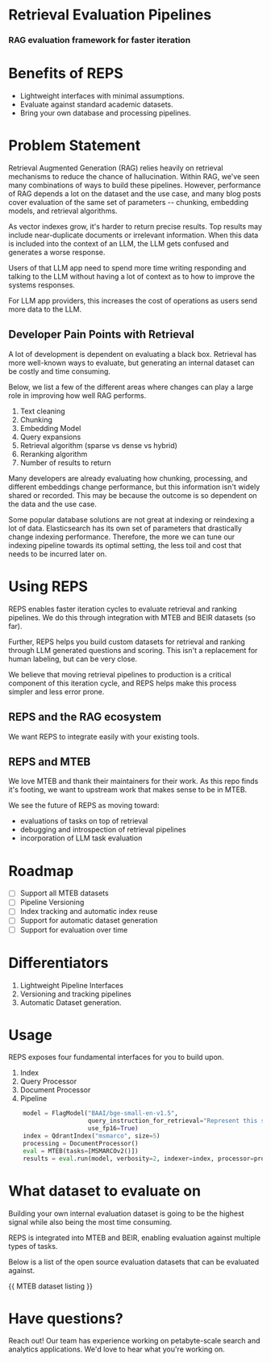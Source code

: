 # Retrieval Evaluation Pipelines
### RAG evaluation framework for faster iteration

# Benefits of REPS
- Lightweight interfaces with minimal assumptions.
- Evaluate against standard academic datasets.
- Bring your own database and processing pipelines.

# Problem Statement
Retrieval Augmented Generation (RAG) relies heavily on retrieval mechanisms
to reduce the chance of hallucination. Within RAG, we've seen many combinations
of ways to build these pipelines. However, performance of RAG depends a lot on the dataset
and the use case, and many blog posts cover evaluation of the same set of parameters -- chunking,
embedding models, and retrieval algorithms. 

As vector indexes grow, it's harder to return precise results.
Top results may include near-duplicate documents or irrelevant information. When
this data is included into the context of an LLM, the LLM gets confused and generates 
a worse response.

Users of that LLM app need to spend more time writing responding and talking to the LLM
without having a lot of context as to how to improve the systems responses.

For LLM app providers, this increases the cost of operations as users send more data to the LLM.

## Developer Pain Points with Retrieval
A lot of development is dependent on evaluating a black box. Retrieval has more well-known
ways to evaluate, but generating an internal dataset can be costly and time consuming. 

Below, we list a few of the different areas where changes can play a large role in improving 
how well RAG performs.
1. Text cleaning
2. Chunking
3. Embedding Model
4. Query expansions
4. Retrieval algorithm (sparse vs dense vs hybrid)
5. Reranking algorithm
6. Number of results to return

Many developers are already evaluating how chunking, processing, and different embeddings
change performance, but this information isn't widely shared or recorded. This may be because
the outcome is so dependent on the data and the use case.

Some popular database solutions are not great at indexing or reindexing a lot of data. 
Elasticsearch has its own set of parameters that drastically change indexing performance. Therefore, the more
we can tune our indexing pipeline towards its optimal setting, the less toil and cost that needs
to be incurred later on.

# Using REPS
REPS enables faster iteration cycles to evaluate retrieval and ranking pipelines. We do this
through integration with MTEB and BEIR datasets (so far).

Further, REPS helps you build custom datasets for retrieval and ranking through LLM generated
questions and scoring. This isn't a replacement for human labeling, but can be very close.

We believe that moving retrieval pipelines to production is a critical component of this
iteration cycle, and REPS helps make this process simpler and less error prone.


## REPS and the RAG ecosystem
We want REPS to integrate easily with your existing tools. 

## REPS and MTEB
We love MTEB and thank their maintainers for their work. As this repo finds it's footing,
we want to upstream work that makes sense to be in MTEB.

We see the future of REPS as moving toward:
- evaluations of tasks on top of retrieval
- debugging and introspection of retrieval pipelines
- incorporation of LLM task evaluation


# Roadmap
- [ ] Support all MTEB datasets
- [ ] Pipeline Versioning
- [ ] Index tracking and automatic index reuse
- [ ] Support for automatic dataset generation
- [ ] Support for evaluation over time

# Differentiators
1. Lightweight Pipeline Interfaces
2. Versioning and tracking pipelines
3. Automatic Dataset generation.

# Usage
REPS exposes four fundamental interfaces for you to build upon.
1. Index
2. Query Processor
3. Document Processor
4. Pipeline

```python
    model = FlagModel("BAAI/bge-small-en-v1.5",
                      query_instruction_for_retrieval="Represent this sentence for searching relevant passages: ",
                      use_fp16=True)
    index = QdrantIndex("msmarco", size=5)
    processing = DocumentProcessor()
    eval = MTEB(tasks=[MSMARCOv2()])
    results = eval.run(model, verbosity=2, indexer=index, processor=processing)
```

# What dataset to evaluate on
Building your own internal evaluation dataset is going to be the highest signal while
also being the most time consuming.

REPS is integrated into MTEB and BEIR, enabling evaluation against multiple types of tasks.

Below is a list of the open source evaluation datasets that can be evaluated against. 

{{ MTEB dataset listing }}


# Have questions?
Reach out! Our team has experience working on petabyte-scale search and analytics applications.
We'd love to hear what you're working on.